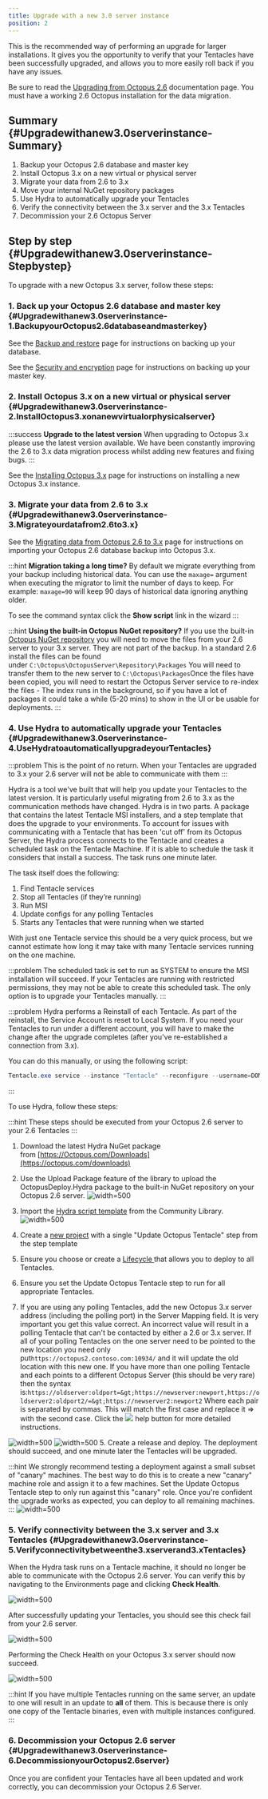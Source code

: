 ```yaml
---
title: Upgrade with a new 3.0 server instance
position: 2
---
```



This is the recommended way of performing an upgrade for larger installations. It gives you the opportunity to verify that your Tentacles have been successfully upgraded, and allows you to more easily roll back if you have any issues.


Be sure to read the [Upgrading from Octopus 2.6](/docs/administration/upgrading/upgrading-from-octopus-2.6/index.md) documentation page. You must have a working 2.6 Octopus installation for the data migration.

## Summary {#Upgradewithanew3.0serverinstance-Summary}

1. Backup your Octopus 2.6 database and master key
2. Install Octopus 3.x on a new virtual or physical server
3. Migrate your data from 2.6 to 3.x
 1. Move your internal NuGet repository packages
4. Use Hydra to automatically upgrade your Tentacles
5. Verify the connectivity between the 3.x server and the 3.x Tentacles
6. Decommission your 2.6 Octopus Server


## Step by step {#Upgradewithanew3.0serverinstance-Stepbystep}


To upgrade with a new Octopus 3.x server, follow these steps:

### 1. Back up your Octopus 2.6 database and master key {#Upgradewithanew3.0serverinstance-1.BackupyourOctopus2.6databaseandmasterkey}


See the [Backup and restore](http://docs.octopusdeploy.com/display/OD2/Backup+and+restore) page for instructions on backing up your database.


See the [Security and encryption](http://docs.octopusdeploy.com/display/OD2/Security+and+encryption) page for instructions on backing up your master key.

### 2. Install Octopus 3.x on a new virtual or physical server {#Upgradewithanew3.0serverinstance-2.InstallOctopus3.xonanewvirtualorphysicalserver}

:::success
**Upgrade to the latest version**
When upgrading to Octopus 3.x please use the latest version available. We have been constantly improving the 2.6 to 3.x data migration process whilst adding new features and fixing bugs.
:::


See the [Installing Octopus 3.x](/docs/installation/installing-octopus/index.md) page for instructions on installing a new Octopus 3.x instance.

### 3. Migrate your data from 2.6 to 3.x {#Upgradewithanew3.0serverinstance-3.Migrateyourdatafrom2.6to3.x}


See the [Migrating data from Octopus 2.6 to 3.x](/docs/administration/upgrading/upgrading-from-octopus-2.6/migrating-data-from-octopus-2.6-to-3.x.md) page for instructions on importing your Octopus 2.6 database backup into Octopus 3.x.

:::hint
**Migration taking a long time?**
By default we migrate everything from your backup including historical data. You can use the `maxage=` argument when executing the migrator to limit the number of days to keep. For example: `maxage=90` will keep 90 days of historical data ignoring anything older.


To see the command syntax click the **Show script** link in the wizard
:::

:::hint
**Using the built-in Octopus NuGet repository?**
If you use the built-in [Octopus NuGet repository](http://docs.octopusdeploy.com/display/OD/Package+repositories) you will need to move the files from your 2.6 server to your 3.x server. They are not part of the backup.
In a standard 2.6 install the files can be found under `C:\Octopus\OctopusServer\Repository\Packages`
You will need to transfer them to the new server to `C:\Octopus\Packages`Once the files have been copied, you will need to restart the Octopus Server service to re-index the files - The index runs in the background, so if you have a lot of packages it could take a while (5-20 mins) to show in the UI or be usable for deployments.
:::

### 4. Use Hydra to automatically upgrade your Tentacles {#Upgradewithanew3.0serverinstance-4.UseHydratoautomaticallyupgradeyourTentacles}

:::problem
This is the point of no return. When your Tentacles are upgraded to 3.x your 2.6 server will not be able to communicate with them
:::


Hydra is a tool we've built that will help you update your Tentacles to the latest version. It is particularly useful migrating from 2.6 to 3.x as the communication methods have changed. Hydra is in two parts. A package that contains the latest Tentacle MSI installers, and a step template that does the upgrade to your environments. To account for issues with communicating with a Tentacle that has been 'cut off' from its Octopus Server, the Hydra process connects to the Tentacle and creates a scheduled task on the Tentacle Machine. If it is able to schedule the task it considers that install a success. The task runs one minute later.


The task itself does the following:
1. Find Tentacle services
2. Stop all Tentacles (if they’re running)
3. Run MSI
4. Update configs for any polling Tentacles
5. Starts any Tentacles that were running when we started


With just one Tentacle service this should be a very quick process, but we cannot estimate how long it may take with many Tentacle services running on the one machine.

:::problem
The scheduled task is set to run as SYSTEM to ensure the MSI installation will succeed. If your Tentacles are running with restricted permissions, they may not be able to create this scheduled task. The only option is to upgrade your Tentacles manually.
:::

:::problem
Hydra performs a Reinstall of each Tentacle. As part of the reinstall, the Service Account is reset to Local System. If you need your Tentacles to run under a different account, you will have to make the change after the upgrade completes (after you've re-established a connection from 3.x).


You can do this manually, or using the following script:

```powershell
Tentacle.exe service --instance "Tentacle" --reconfigure --username=DOMAIN\ACCOUNT --password=accountpassword --start --console
```
:::





To use Hydra, follow these steps:

:::hint
These steps should be executed from your Octopus 2.6 server to your 2.6 Tentacles
:::

1. Download the latest Hydra NuGet package from [https://Octopus.com/Downloads](https://octopus.com/downloads)
2. Use the Upload Package feature of the library to upload the OctopusDeploy.Hydra package to the built-in NuGet repository on your Octopus 2.6 server.
![](/docs/images/3048135/3278019.png "width=500")
3. Import the [Hydra script template](http://library.octopusdeploy.com/#!/step-template/actiontemplate-hydra-update-octopus-tentacle) from the Community Library.
![](/docs/images/3048135/3278018.png "width=500")
4. Create a [new project](/docs/key-concepts/projects/index.md) with a single "Update Octopus Tentacle" step from the step template


 1. Ensure you choose or create a [Lifecycle ](/docs/key-concepts/lifecycles.md)that allows you to deploy to all Tentacles.
 2. Ensure you set the Update Octopus Tentacle step to run for all appropriate Tentacles.
 3. If you are using any polling Tentacles, add the new Octopus 3.x server address (including the polling port) in the Server Mapping field.
It is very important you get this value correct. An incorrect value will result in a polling Tentacle that can't be contacted by either a 2.6 or 3.x server.
If all of your polling Tentacles on the one server need to be pointed to the new location you need only put`https://octopus2.contoso.com:10934/` and it will update the old location with this new one.
If you have more than one polling Tentacle and each points to a different Octopus Server (this should be very rare) then the syntax is:`https://oldserver:oldport=&gt;https://newserver:newport,https://oldserver2:oldport2/=&gt;https://newserver2:newport2` 
Where each pair is separated by commas. This will match the first case and replace it => with the second case.
        Click the ![](/docs/images/3048132/3278017.png) help button for more detailed instructions.

    
![](/docs/images/3048132/3278014.png "width=500")    ![](/docs/images/3048132/3278015.png "width=500")
5. Create a release and deploy. The deployment should succeed, and one minute later the Tentacles will be upgraded.

:::hint
We strongly recommend testing a deployment against a small subset of "canary" machines. The best way to do this is to create a new "canary" machine role and assign it to a few machines. Set the Update Octopus Tentacle step to only run against this "canary" role.
Once you're confident the upgrade works as expected, you can deploy to all remaining machines.
:::
    ![](/docs/images/3048132/3278010.png "width=500")


### 5. Verify connectivity between the 3.x server and 3.x Tentacles {#Upgradewithanew3.0serverinstance-5.Verifyconnectivitybetweenthe3.xserverand3.xTentacles}


When the Hydra task runs on a Tentacle machine, it should no longer be able to communicate with the Octopus 2.6 server. You can verify this by navigating to the Environments page and clicking **Check Health**.


![](/docs/images/3048132/3278012.png "width=500")


After successfully updating your Tentacles, you should see this check fail from your 2.6 server.


![](/docs/images/3048132/3278011.png "width=500")


Performing the Check Health on your Octopus 3.x server should now succeed.


![](/docs/images/3048132/3278009.png "width=500")

:::hint
If you have multiple Tentacles running on the same server, an update to one will result in an update to **all** of them. This is because there is only one copy of the Tentacle binaries, even with multiple instances configured.
:::

### 6. Decommission your Octopus 2.6 server {#Upgradewithanew3.0serverinstance-6.DecommissionyourOctopus2.6server}


Once you are confident your Tentacles have all been updated and work correctly, you can decommission your Octopus 2.6 Server.
